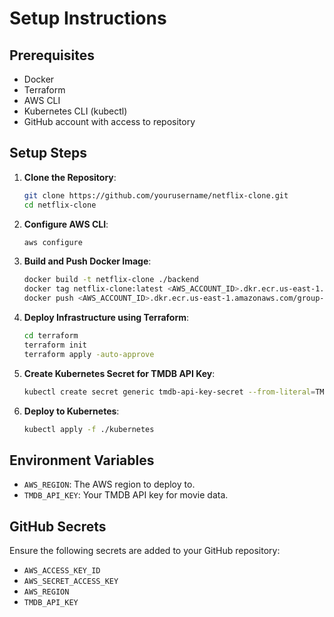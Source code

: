 # Setup Instructions

## Prerequisites
- Docker
- Terraform
- AWS CLI
- Kubernetes CLI (kubectl)
- GitHub account with access to repository

## Setup Steps
1. **Clone the Repository**:
   ```bash
   git clone https://github.com/yourusername/netflix-clone.git
   cd netflix-clone
   ```

2. **Configure AWS CLI**:
   ```bash
   aws configure
   ```

3. **Build and Push Docker Image**:
   ```bash
   docker build -t netflix-clone ./backend
   docker tag netflix-clone:latest <AWS_ACCOUNT_ID>.dkr.ecr.us-east-1.amazonaws.com/group-3-ecr-netflix-clone:latest
   docker push <AWS_ACCOUNT_ID>.dkr.ecr.us-east-1.amazonaws.com/group-3-ecr-netflix-clone:latest
   ```

4. **Deploy Infrastructure using Terraform**:
   ```bash
   cd terraform
   terraform init
   terraform apply -auto-approve
   ```

5. **Create Kubernetes Secret for TMDB API Key**:
   ```bash
   kubectl create secret generic tmdb-api-key-secret --from-literal=TMDB_API_KEY=your_tmdb_api_key
   ```

6. **Deploy to Kubernetes**:
   ```bash
   kubectl apply -f ./kubernetes
   ```

## Environment Variables
- `AWS_REGION`: The AWS region to deploy to.
- `TMDB_API_KEY`: Your TMDB API key for movie data.

## GitHub Secrets
Ensure the following secrets are added to your GitHub repository:
- `AWS_ACCESS_KEY_ID`
- `AWS_SECRET_ACCESS_KEY`
- `AWS_REGION`
- `TMDB_API_KEY`